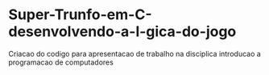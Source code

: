 # Super-Trunfo-em-C-desenvolvendo-a-l-gica-do-jogo
Criacao do codigo para apresentacao de trabalho na disciplica introducao a programacao de computadores

